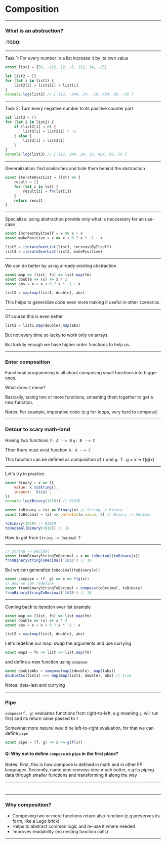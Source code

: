 
# Composition
---
### What is an abstraction?

#### :TODO:
---
Task 1: For every number in a list increase it by its own value
```javascript
const list1 = [56, -122, 12, -5, 212, 34, -25]

let list2 = []
for (let i in list1) {
	list2[i] = list1[i] + list[i]
}
console.log(list2) // [ 112, -244, 24, -10, 424, 68, -50 ]
```
___
Task 2: Turn every negative number to its positive counter part

```javascript
let list3 = []
for (let i in list2) {
	if (list2[i] < 0) {
		list3[i] = list2[i] * -1
	} else {
		list3[i] = list2[i]
	}
}
console.log(list3) // [ 112, 244, 24, 10, 424, 68, 50 ]
```
---
Generalization: find similarities and hide them behind the abstraction

```javascript
const iterateOverList = (lst) => {
	result = []
	for (let i in lst) {
		result[i] = fn(lst[i])
	}
	return result
}
```
___
Specialize: using abstraction provide only what is neccessary for an use-case

```javascript
const increastByItself = x => x + x
const makePositive = x => x < 0 ? x * -1 : x

list2 = iterateOverList(list1, increastByItself)
list3 = iterateOverList(list2, makePositive)
```
---
We can do better by using already existing abstraction.

```javascript
const map => (list, fn) => list.map(fn)
const double => (x) => x * 2
const abs = x = x < 0 ? x * -1 : x

list2 = map(map(list1, double), abs)
```
This helps to generalize code even more making it useful in other scenarios.

---
Of course this is even better
```javascript
list2 = list1.map(double).map(abs)
```
But not every time so lucky to work only on arrays.

But luckily enough we have higher order functions to help us.
___
### Enter composition

Functional programming is all about composing small functions into bigger ones.

What does it mean?

Basically, taking two or more functions, smashing them together to get a new function.

Notes: For example, imperative code (e.g for-loops, very hard to compose)

---
### Detour to scary math-land

Having two functions
`f: A --> B`
`g: B --> C`

Then there must exist function `h: A --> C`

This function can be defined as composition of `f` and `g`:
`f . g = x => f(g(x)``

---
Let's try in practice.

```javascript
const Binary = x => ({
	value: x.toString(),
	inspect: `B${x}`,
}) 
console.log(Binary(1010)) // B1010

const toBinary = (x) => Binary(x) // String -> Binary
const toDecimal = (x) => parseInt(x.value, 2) // Binary -> Decimal

toBinary(1010) // B1010
toDecimal(Binary(1010)) // 10
```
How to get from `String -> Decimal` ?

---
```javascript
// String -> Decimal
const fromBinaryStringToDecimal = x => toDecimal(toBinary(x))
fromBinaryStringToDecimal('1010') // 10
```
But we can generalize `toDecimal(toBinary(x))`

```javascript
const compose = (f, g) => x => f(g(x))
// And we can redefine
const fromBinaryStringToDecimal = compose(toDecimal, toBinary)
fromBinaryStringToDecimal('1010') // 10
```
 ---
 Coming back to iteration over list example
```javascript
const map => (list, fn) => list.map(fn)
const double => (x) => x * 2
const abs = x = x < 0 ? x * -1 : x

list2 = map(map(list1, double), abs)
```
Let's redefine our map: swap the arguments and use currying
```javascript
const map2 = fn => list => list.map(fn)
```
and define a new function using `compose`
```javascript
const doubleAbs = compose(map2(double), map2(abs))
doubleAbs(list1) === map(map(list1, double), abs) // true
```
Notes: data-last and currying

---
### Pipe
`compose(f, g)` evaluates functions from right-to-left, e.g meaning `g `will run first and its return value passed to `f`

Somewhat more natural would be left-to-right evaluation, for that we can define `pipe`

```javascript
const pipe = (f, g) => x => g(f(x))
```
#### Q: Why not to define `compose` as `pipe` in the first place?

Notes: First, this is how compose is defined in math and in other FP languages. Secondly, name pipe conveys idea much better, e.g its piping data through smaller functions and transforming it along the way

---
#
---
### Why composition?
* Composing two or more functions return also function (e.g preserves its form, like a Lego brick)
* Helps to abstract common logic and re-use it where needed
* Improves readability (no nesting function calls)
---
<!--stackedit_data:
eyJoaXN0b3J5IjpbMjExMDMwMzgxMiwxOTI1Mjg0NDQ2LDIwOD
c3MDYxNSwxNDE5MjM3MTI5LDE0MDY0MTA0NzcsMTY3OTkxOTE4
OCwxNjIyNDk0OTczLDgyMTQwNzc1Niw5MzM5MTM5MTEsLTE3Nz
Y4MzA4MDUsLTIwNzMyMjY5NzYsOTgwMjgwODc0LC0yMjU4NjMz
NzUsMjA0ODg5ODIxNSwxODIyNjYwODM1LC05NTA0MTI5OTcsLT
E2MDI3MTkzOCw4Njk2NDAzMTAsLTkyMDg5NzAwLC0xMDgyMDI5
MDAxXX0=
-->